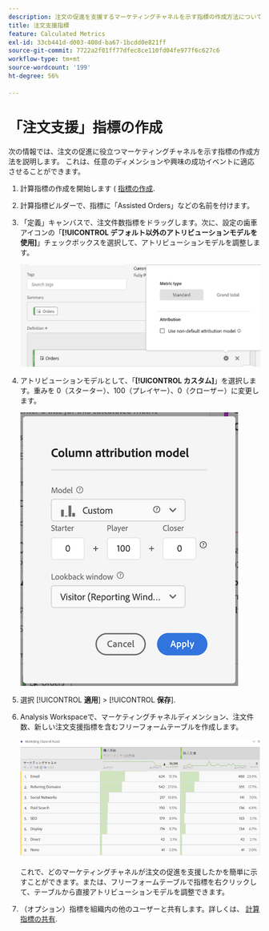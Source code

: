 ```yaml
---
description: 注文の促進を支援するマーケティングチャネルを示す指標の作成方法について説明します。これは、任意のディメンションや興味の成功イベントに適応させることができます。
title: 注文支援指標
feature: Calculated Metrics
exl-id: 33cb441d-d003-408d-ba67-1bcdd0e821ff
source-git-commit: 7722a2f01ff77dfec8ce110fd04fe977f6c627c6
workflow-type: tm+mt
source-wordcount: '199'
ht-degree: 56%

---
```


# 「注文支援」指標の作成

次の情報では、注文の促進に役立つマーケティングチャネルを示す指標の作成方法を説明します。 これは、任意のディメンションや興味の成功イベントに適応させることができます。

1. 計算指標の作成を開始します ( [指標の作成](/help/components/c-calcmetrics/c-workflow/cm-workflow/c-build-metrics/cm-build-metrics.md).

1. 計算指標ビルダーで、指標に「Assisted Orders」などの名前を付けます。

1. 「定義」キャンバスで、注文件数指標をドラッグします。次に、設定の歯車アイコンの「**[!UICONTROL デフォルト以外のアトリビューションモデルを使用]**」チェックボックスを選択して、アトリビューションモデルを調整します。

   ![](assets/attr-model.png)

1. アトリビューションモデルとして、「**[!UICONTROL カスタム]**」を選択します。重みを 0（スターター）、100（プレイヤー）、0（クローザー）に変更します。

   ![](assets/custom-attr-model.png)

1. 選択 [!UICONTROL **適用**] > [!UICONTROL **保存**].

1. Analysis Workspaceで、マーケティングチャネルディメンション、注文件数、新しい注文支援指標を含むフリーフォームテーブルを作成します。

   ![](assets/mktg-channel-assists.png)

   これで、どのマーケティングチャネルが注文の促進を支援したかを簡単に示すことができます。または、フリーフォームテーブルで指標を右クリックして、テーブルから直接アトリビューションモデルを調整できます。

1. （オプション）指標を組織内の他のユーザーと共有します。詳しくは、 [計算指標の共有](/help/components/c-calcmetrics/c-workflow/cm-workflow/cm-sharing.md).
